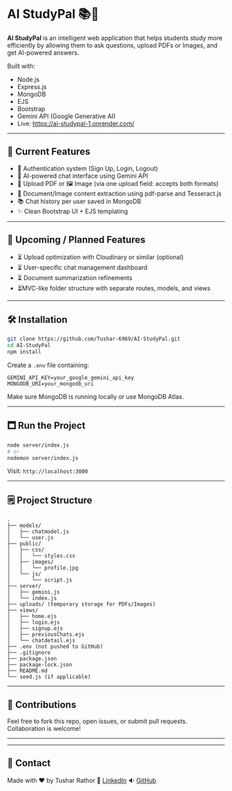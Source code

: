 # AI StudyPal 📚🤖

**AI StudyPal** is an intelligent web application that helps students study more efficiently by allowing them to ask questions, upload PDFs or Images, and get AI-powered answers.

Built with:

* Node.js
* Express.js
* MongoDB
* EJS
* Bootstrap
* Gemini API (Google Generative AI)
* Live: https://ai-studypal-1.onrender.com/
---

## 🌟 Current Features

* 🔐 Authentication system (Sign Up, Login, Logout)
* 💬 AI-powered chat interface using Gemini API
* 📄 Upload PDF or 🖼️ Image (via one upload field: accepts both formats)
* 🧠 Document/Image content extraction using pdf-parse and Tesseract.js
* 📚 Chat history per user saved in MongoDB
* ✨ Clean Bootstrap UI + EJS templating
  

---

## 🚀 Upcoming / Planned Features

* ⏳ Upload optimization with Cloudinary or similar (optional)
* ⏳ User-specific chat management dashboard
* ⏳ Document summarization refinements
* ⏳MVC-like folder structure with separate routes, models, and views
---

## 🛠️ Installation

```bash
git clone https://github.com/Tushar-6969/AI-StudyPal.git
cd AI-StudyPal
npm install
```

Create a `.env` file containing:

```
GEMINI_API_KEY=your_google_gemini_api_key
MONGODB_URI=your_mongodb_uri
```

Make sure MongoDB is running locally or use MongoDB Atlas.

---

## 🗖️ Run the Project

```bash
node server/index.js
# or
nodemon server/index.js
```

Visit:
`http://localhost:3000`

---

## 🗒️ Project Structure

```
.
├── models/
│   ├── chatmodel.js
│   └── user.js
├── public/
│   ├── css/
│   │   └── styles.css
│   ├── images/
│   │   └── profile.jpg
│   └── js/
│       └── script.js
├── server/
│   ├── gemini.js
│   └── index.js
├── uploads/ (temporary storage for PDFs/Images)
├── views/
│   ├── home.ejs
│   ├── login.ejs
│   ├── signup.ejs
│   ├── previousChats.ejs
│   └── chatdetail.ejs
├── .env (not pushed to GitHub)
├── .gitignore
├── package.json
├── package-lock.json
├── README.md
└── seed.js (if applicable)
```

---

## 🤝 Contributions

Feel free to fork this repo, open issues, or submit pull requests. Collaboration is welcome!

---



---

## 📢 Contact

Made with ❤️ by Tushar Rathor
🔗 [LinkedIn](https://www.linkedin.com/in/tushar-rathor-277427259/)
🔉 [GitHub](https://github.com/Tushar-6969)
